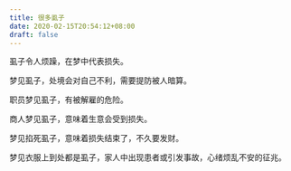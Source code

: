 ```yaml
---
title: 很多虱子
date: 2020-02-15T20:54:12+08:00
draft: false
---
```


虱子令人烦躁，在梦中代表损失。



梦见虱子，处境会对自己不利，需要提防被人暗算。



职员梦见虱子，有被解雇的危险。



商人梦见虱子，意味着生意会受到损失。



梦见掐死虱子，意味着损失结束了，不久要发财。



梦见衣服上到处都是虱子，家人中出现患者或引发事故，心绪烦乱不安的征兆。
